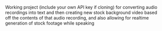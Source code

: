 Working project (include your own API key if cloning) for converting audio recordings into text and then creating new stock background video based off the contents of that audio recording, and also allowing for realtime generation of stock footage while speaking
